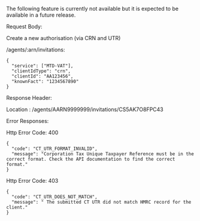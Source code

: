 The following feature is currently not available but it is expected to be available in a future release.

Request Body:

Create a new authorisation (via CRN and UTR)

/agents/:arn/invitations: 

```
{
  "service": ["MTD-VAT"],
  "clientIdType": "crn",
  "clientId": "AA123456",
  "knownFact": "1234567890"
}
```

Response Header:

Location : /agents/AARN9999999/invitations/CS5AK7O8FPC43

Error Responses:

Http Error Code: 400
```
{
  "code": "CT_UTR_FORMAT_INVALID",
  "message": "Corporation Tax Unique Taxpayer Reference must be in the correct format. Check the API documentation to find the correct format."
}
```

Http Error Code: 403
```
{
  "code": "CT_UTR_DOES_NOT_MATCH",
  "message": " The submitted CT UTR did not match HMRC record for the client."
}
```
